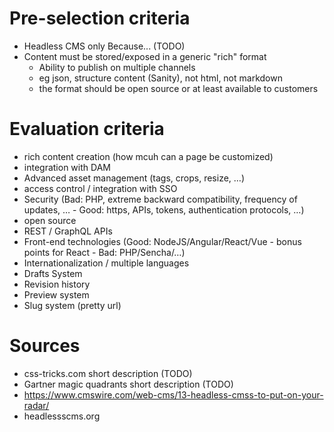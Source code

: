 # Pre-selection criteria
- Headless CMS only
   Because... (TODO)
- Content must be stored/exposed in a generic "rich" format
  - Ability to publish on multiple channels 
  - eg json, structure content (Sanity), not html, not markdown
  - the format should be open source or at least available to customers


# Evaluation criteria
- rich content creation (how mcuh can a page be customized)
- integration with DAM
- Advanced asset management (tags, crops, resize, …)
- access control / integration with SSO
- Security (Bad: PHP, extreme backward compatibility, frequency of updates, … - Good: https, APIs, tokens, authentication protocols, …) 
- open source
- REST / GraphQL APIs
- Front-end technologies (Good: NodeJS/Angular/React/Vue - bonus points for React - Bad: PHP/Sencha/…)
- Internationalization / multiple languages
- Drafts System
- Revision history
- Preview system
- Slug system (pretty url)

# Sources
- css-tricks.com
   short description (TODO)
- Gartner magic quadrants
   short description (TODO)
-  https://www.cmswire.com/web-cms/13-headless-cmss-to-put-on-your-radar/
- headlessscms.org

   
